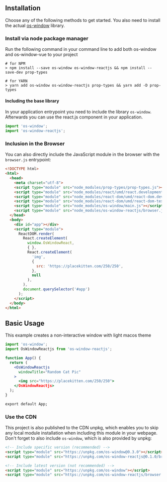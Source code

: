 ## Installation

Choose any of the following methods to get started. You also need to install the actual [os-window][os-window] library.

### Install via node package manager

Run the following command in your command line to add both os-window and os-window-vue to your project
```shell
# for NPM
> npm install --save os-window os-window-reactjs && npm install --save-dev prop-types

# for YARN
> yarn add os-window os-window-reactjs prop-types && yarn add -D prop-types
```

#### Including the base library

In your application entrypoint you need to include the library `os-window`. Afterwards you can use the react.js component in your application.

```javascript
import 'os-window';
import 'os-window-reactjs';
```

### Inclusion in the Browser

You can also directly include the JavaScript module in the browser with the `browser.js` entrypoint:

```html
<!DOCTYPE html>
<html>
  <head>
    <meta charset="utf-8">
    <script type="module" src="node_modules/prop-types/prop-types.js"></script>
    <script type="module" src="node_modules/react/umd/react.development.js"></script>
    <script type="module" src="node_modules/react-dom/umd/react-dom.development.js"></script>
    <script type="module" src="node_modules/react-dom/umd/react-dom-test-utils.development.js"></script>
    <script type="module" src="node_modules/os-window/main.js"></script>
    <script type="module" src="node_modules/os-window-reactjs/browser.js"></script>
  </head>
  <body>
    <div id="app"></div>
    <script type="module">
      ReactDOM.render(
        React.createElement(
          window.OsWindowReact,
          { },
          React.createElement(
            'img',
            {
              src: 'https://placekitten.com/250/250',
            },
            null
          ),
        ),
        document.querySelector('#app')
      );
    </script>
  </body>
</html>
```

## Basic Usage

This example creates a non-interactive window with light macos theme


```jsx
import 'os-window';
import OsWindowReactjs from 'os-window-reactjs';

function App() {
  return (
    <OsWindowReactjs
      windowTitle="Random Cat Pic"
    >
      <img src="https://placekitten.com/250/250">
    </OsWindowReactjs>
  );
}

export default App;
```
### Use the CDN
This project is also published to the CDN unpkg, which enables you to skip any local module installation when including this module in your webpage. Don't forget to also include `os-window`, which is also provided by unpkg:

```html
<!-- Include specific version (recommended) -->
<script type="module" src="https://unpkg.com/os-window@0.3.0"></script>
<script type="module" src="https://unpkg.com/os-window-reactjs@0.1.0/browser.js"></script>

<!-- Include latest version (not recommended) -->
<script type="module" src="https://unpkg.com/os-window"></script>
<script type="module" src="https://unpkg.com/os-window-reactjs/browser.js"></script>
```

[os-window]:https://github.com/benjaminsattler/os-window

